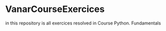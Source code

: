 # VanarCourseExercices
 in this repository is all exercices resolved in Course Python. Fundamentals 
